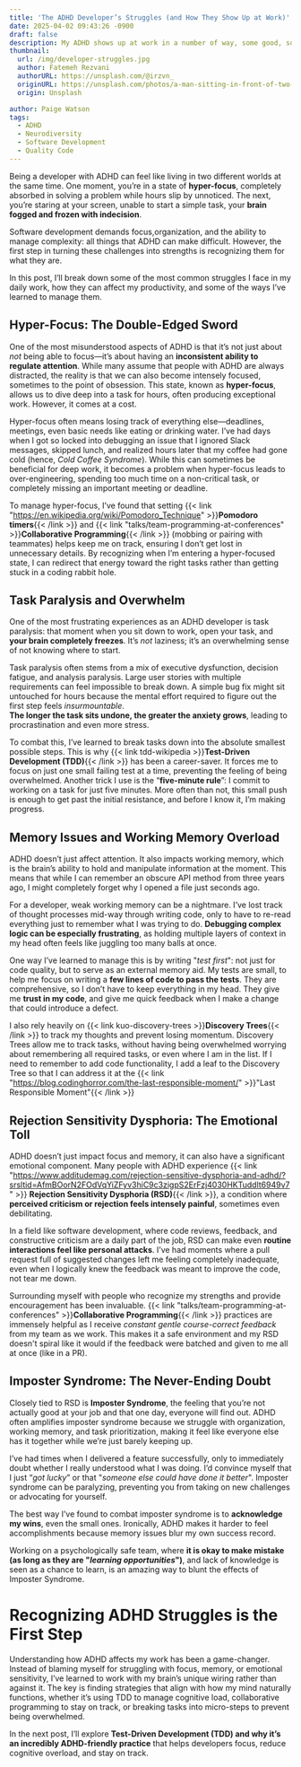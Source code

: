 ```yaml
---
title: 'The ADHD Developer’s Struggles (and How They Show Up at Work)'
date: 2025-04-02 09:43:26 -0900
draft: false
description: My ADHD shows up at work in a number of way, some good, some...  not so good.
thumbnail:
  url: /img/developer-struggles.jpg
  author: Fatemeh Rezvani
  authorURL: https://unsplash.com/@irzvn_
  originURL: https://unsplash.com/photos/a-man-sitting-in-front-of-two-computer-monitors-Xn3D8DIzH7Q
  origin: Unsplash

author: Paige Watson
tags:
  - ADHD
  - Neurodiversity
  - Software Development
  - Quality Code
---
```


Being a developer with ADHD can feel like living in two different worlds at the same time. One moment, you’re in a state
of **hyper-focus**, completely absorbed in solving a problem while hours slip by unnoticed. The next, you’re staring at
your
screen, unable to start a simple task, your **brain fogged and frozen with indecision**.

Software development demands focus,organization, and the ability to manage complexity: all things that ADHD can make
difficult. However, the first step in turning these challenges into strengths is recognizing them for what they are.

In this post, I’ll break down some of the most common struggles I face in my daily work, how they
can affect my productivity, and some of the ways I’ve learned to manage them.

## Hyper-Focus: The Double-Edged Sword

One of the most misunderstood aspects of ADHD is that it’s not just about _not_ being able to focus—it’s about having an
**inconsistent ability to regulate attention**. While many assume that people with ADHD are always distracted, the
reality
is that we can also become intensely focused, sometimes to the point of obsession. This state, known as **hyper-focus**,
allows us to dive deep into a task for hours, often producing exceptional work. However, it comes at a cost.

Hyper-focus often means losing track of everything else—deadlines, meetings, even basic needs like eating or drinking
water. I’ve had days when I got so locked into debugging an issue that I ignored Slack messages, skipped lunch, and
realized hours later that my coffee had gone cold (hence, _Cold Coffee Syndrome_). While this can sometimes be
beneficial for deep work, it becomes a problem when hyper-focus leads to over-engineering, spending too much time on a
non-critical task, or completely missing an important meeting or deadline.

To manage hyper-focus, I’ve found that setting 
{{< link "https://en.wikipedia.org/wiki/Pomodoro_Technique" >}}**Pomodoro timers**{{< /link >}} and 
{{< link "talks/team-programming-at-conferences" >}}**Collaborative Programming**{{< /link >}} (mobbing or pairing with
teammates) helps keep me on track, ensuring I don’t get lost in unnecessary details. By recognizing when I’m entering a
hyper-focused state, I can redirect that energy toward the right tasks rather than getting stuck in a coding rabbit
hole.

## Task Paralysis and Overwhelm

One of the most frustrating experiences as an ADHD developer is task paralysis: that moment when you sit down to work,
open your task, and **your brain completely freezes**. It’s _not_ laziness; it’s an overwhelming sense of not knowing
where to
start.

Task paralysis often stems from a mix of executive dysfunction, decision fatigue, and analysis paralysis. Large user
stories with multiple requirements can feel impossible to break down. A simple bug fix might sit untouched for hours
because the mental effort required to figure out the first step feels _insurmountable_.  
**The longer the task sits undone, the greater the anxiety grows**, leading to procrastination and even more stress.

To combat this, I’ve learned to break tasks down into the absolute smallest possible steps. This is why 
{{< link tdd-wikipedia >}}**Test-Driven Development (TDD)**{{< /link >}} has been a career-saver. It forces me to focus
on just one small failing test at a time, preventing the feeling of being overwhelmed. Another trick I use is the
“**five-minute rule**”: I commit to working on a task for just five minutes. More often than not, this small push is enough
to get past the initial resistance, and before I know it, I’m making progress.

## Memory Issues and Working Memory Overload

ADHD doesn’t just affect attention. It also impacts working memory, which is the brain’s ability to hold and manipulate
information at the moment. This means that while I can remember an obscure API method from three years ago, I might
completely forget why I opened a file just seconds ago.

For a developer, weak working memory can be a nightmare. I’ve lost track of thought processes mid-way through writing
code, only to have to re-read everything just to remember what I was trying to do. **Debugging complex logic can be
especially frustrating**, as holding multiple layers of context in my head often feels like juggling too many balls at
once.

One way I’ve learned to manage this is by writing "_test first_": not just for code quality, but to serve as an external
memory aid. My tests are small, to help me focus on writing a **few lines of code to pass the tests**. They are
comprehensive, so I don’t have to keep everything in my head. They give me **trust in my code**, and give me quick
feedback
when I make a change that could introduce a defect.

I also rely heavily on {{< link kuo-discovery-trees >}}**Discovery Trees**{{< /link >}} to track my thoughts and prevent
losing momentum. Discovery Trees allow me to track tasks, without having being overwhelmed worrying about remembering
all required tasks, or even where I am in the list. If I need to remember to add code functionality, I add a leaf to the
Discovery Tree so that I can address it at the 
{{< link "https://blog.codinghorror.com/the-last-responsible-moment/" >}}"Last Responsible Moment"{{< /link >}}

## Rejection Sensitivity Dysphoria: The Emotional Toll

ADHD doesn’t just impact focus and memory, it can also have a significant emotional component. Many people with ADHD
experience
{{< link "https://www.additudemag.com/rejection-sensitive-dysphoria-and-adhd/?srsltid=AfmBOorN2FOdVqYiZFyv3hiC9c3zigpS2ErFzj4030HKTuddlt6949v7" >}}
**Rejection Sensitivity Dysphoria (RSD)**{{< /link >}}, a condition where **perceived criticism or rejection feels
intensely
painful**, sometimes even debilitating.

In a field like software development, where code reviews, feedback, and constructive criticism are a daily part of the
job, RSD can make even **routine interactions feel like personal attacks**. I’ve had moments where a pull request full
of
suggested changes left me feeling completely inadequate, even when I logically knew the feedback was meant to improve
the code, not tear me down.

[//]: # (To manage RSD, I remind myself that feedback is about the work, not about me. I also try to reframe feedback as a)

[//]: # (learning opportunity rather than as a judgment of my abilities. Having a supportive team culture helps tremendously—when)

[//]: # (feedback is framed constructively and with encouragement, it becomes much easier to process.)

Surrounding myself with people who recognize my strengths and provide encouragement has been invaluable.
{{< link "talks/team-programming-at-conferences" >}}**Collaborative Programming**{{< /link >}} practices are immensely
helpful as I receive _constant gentle course-correct feedback_ from my team as we work.  This makes it a safe
environment and my RSD doesn't spiral like it would if the feedback were batched and given to me all at once (like in a PR).

## Imposter Syndrome: The Never-Ending Doubt

Closely tied to RSD is **Imposter Syndrome**, the feeling that you’re not actually good at your job and that one day,
everyone will find out. ADHD often amplifies imposter syndrome because we struggle with organization, working memory,
and task prioritization, making it feel like everyone else has it together while we’re just barely keeping up.

I’ve had times when I delivered a feature successfully, only to immediately doubt whether I really understood what I
was doing. I’d convince myself that I just “_got lucky_” or that "_someone else could have done it better_". Imposter
syndrome can be paralyzing, preventing you from taking on new challenges or advocating for yourself.

The best way I’ve found to combat imposter syndrome is to **acknowledge my wins**, even the small ones. Ironically, ADHD
makes it harder to feel accomplishments because memory issues blur my own success record.

Working on a psychologically safe team, where **it is okay to make mistake (as long as they are "_learning opportunities_")**,
and lack of knowledge is seen as a chance to learn, is an amazing way to blunt the effects of Imposter Syndrome. 

# Recognizing ADHD Struggles is the First Step

Understanding how ADHD affects my work has been a game-changer. Instead of blaming myself for struggling with focus,
memory, or emotional sensitivity, I’ve learned to work with my brain’s unique wiring rather than against it. The key is
finding strategies that align with how my mind naturally functions, whether it’s using TDD to manage cognitive load,
collaborative programming to stay on track, or breaking tasks into micro-steps to prevent being overwhelmed.

In the next post, I’ll explore **Test-Driven Development (TDD) and why it’s an incredibly ADHD-friendly practice** that
helps developers focus, reduce cognitive overload, and stay on track.
